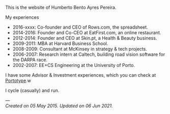This is the website of Humberto Bento Ayres Pereira.

My experiences

* 2016-xxxx: Co-founder and CEO of Rows.com, the  spreadsheet.
* 2014-2016: Founder and Co-CEO at EatFirst.com, an online restaurant.  
* 2012-2014: Founder and CEO at Skin.pt, a Health & Beauty business.  
* 2009-2011: MBA at Harvard Business School.  
* 2008-2009: Consultant at McKinsey in strategy & tech projects.  
* 2006-2007: Research intern at Caltech, building road vision software for the DARPA race.  
* 2002-2007: EE+CS Engineering at the University of Porto.  

I have some Advisor & Investment experiences, which you can check at [Portotype](https://portotype.com).w

I cycle (casually) and run.

—  
_Created on 05 May 2015. Updated on 06 Jun 2021._
